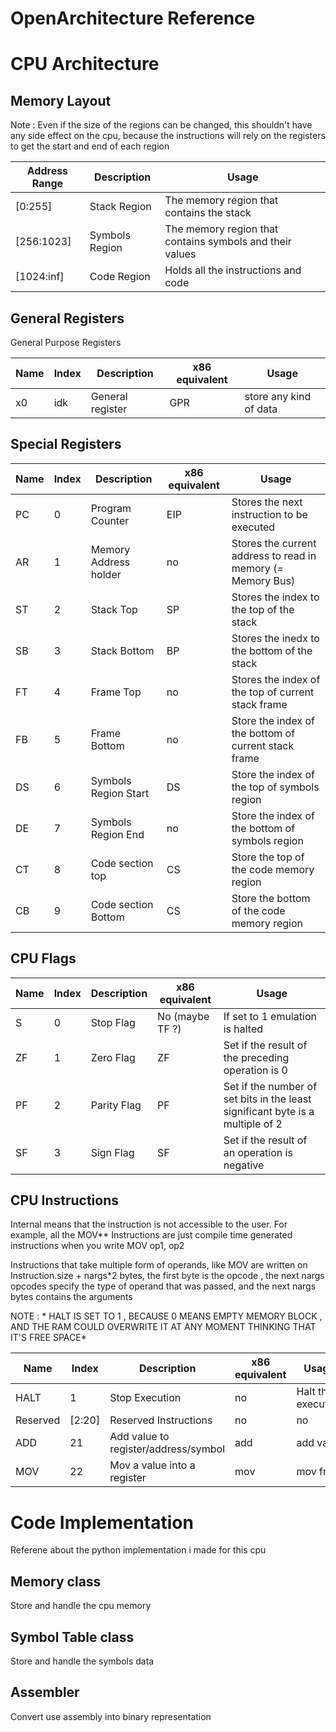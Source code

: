 # OpenArchitecture Reference

# CPU Architecture
## Memory Layout
Note : Even if the size of the regions can be changed, this shouldn't have any side effect on the cpu, because the instructions will rely on the registers to get the start and end of each region

| Address Range | Description    | Usage                                                    |
| ------------- | -------------- | -------------------------------------------------------- |
| [0:255]       | Stack Region   | The memory region that contains the stack                |
| [256:1023]    | Symbols Region | The memory region that contains symbols and their values |
| [1024:inf]    | Code Region    | Holds all the instructions and code                      |

## General Registers
General Purpose Registers

| Name | Index | Description      | x86 equivalent | Usage                  |
| ---- | ----- | ---------------- | -------------- | ---------------------- |
| x0   | idk   | General register | GPR            | store any kind of data |

## Special Registers

| Name | Index | Description           | x86 equivalent | Usage                                                        |
| ---- | ----- | --------------------- | -------------- | ------------------------------------------------------------ |
| PC   | 0     | Program Counter       | EIP            | Stores the next instruction to be executed                   |
| AR   | 1     | Memory Address holder | no             | Stores the current address to read in memory  (= Memory Bus) |
| ST   | 2     | Stack Top             | SP             | Stores the index to the top of the stack                     |
| SB   | 3     | Stack Bottom          | BP             | Stores the inedx to the bottom of the stack                  |
| FT   | 4     | Frame Top             | no             | Stores the index of the top of current stack frame           |
| FB   | 5     | Frame Bottom          | no             | Store the index of the bottom of current stack frame         |
| DS   | 6     | Symbols Region Start  | DS             | Store the index of the top of symbols region                 |
| DE   | 7     | Symbols Region End    | no             | Store the index of the bottom of symbols region              |
| CT   | 8     | Code section top      | CS             | Store the top of the code memory region                      |
| CB   | 9     | Code section Bottom   | CS             | Store the bottom of the code memory region                   |

## CPU Flags
| Name | Index | Description | x86 equivalent  | Usage                                                                          |
| ---- | ----- | ----------- | --------------- | ------------------------------------------------------------------------------ |
| S    | 0     | Stop Flag   | No (maybe TF ?) | If set to 1 emulation is halted                                                |
| ZF   | 1     | Zero Flag   | ZF              | Set if the result of the preceding operation is 0                              |
| PF   | 2     | Parity Flag | PF              | Set if the number of set bits in the least significant byte is a multiple of 2 |
| SF   | 3     | Sign Flag   | SF              | Set if the result of an operation is negative                                  |

## CPU Instructions
Internal means that the instruction is not accessible to the user. For example, all the MOV** Instructions are just compile time generated instructions when you write MOV op1, op2

Instructions that take multiple form of operands, like MOV are written on Instruction.size + nargs*2 bytes, the first byte is the opcode , the next nargs opcodes specify the type of operand that was passed, and the next nargs bytes contains the arguments

NOTE : * HALT IS SET TO 1 , BECAUSE 0 MEANS EMPTY MEMORY BLOCK , AND THE RAM COULD OVERWRITE IT AT ANY MOMENT THINKING THAT IT'S FREE SPACE*

| Name     | Index  | Description                          | x86 equivalent | Usage              | Internal |
| -------- | ------ | ------------------------------------ | -------------- | ------------------ | -------- |
| HALT     | 1      | Stop Execution                       | no             | Halt the execution | no       |
| Reserved | [2:20] | Reserved Instructions                | no             | no                 | no       |
| ADD      | 21     | Add value to register/address/symbol | add            | add value          | no       |
| MOV      | 22     | Mov a value into a register          | mov            | mov fr             | no       |


# Code Implementation
Referene about the python implementation i made for this cpu

## Memory class
Store and handle the cpu memory

## Symbol Table class
Store and handle the symbols data

## Assembler
Convert use assembly into binary representation